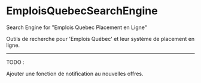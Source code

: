 # EmploisQuebecSearchEngine
Search Engine for "Emplois Quebec Placement en Ligne"

Outils de recherche pour 'Emplois Québec' et leur système de placement en ligne.

----------------------------------------------------------------



TODO :

Ajouter une fonction de notification au nouvelles offres.
